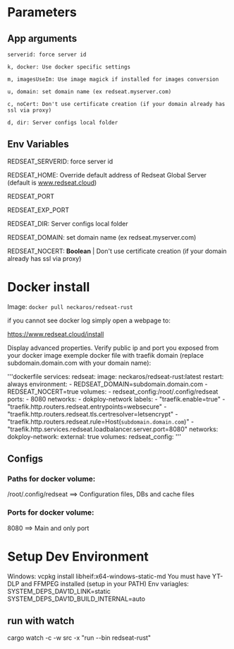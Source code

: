 
# Parameters
## App arguments

    serverid: force server id

    k, docker: Use docker specific settings

    m, imagesUseIm: Use image magick if installed for images conversion

    u, domain: set domain name (ex redseat.myserver.com)

    c, noCert: Don't use certificate creation (if your domain already has ssl via proxy)

    d, dir: Server configs local folder

## Env Variables
REDSEAT_SERVERID: force server id

REDSEAT_HOME: Override default address of Redseat Global Server (default is www.redseat.cloud)

REDSEAT_PORT

REDSEAT_EXP_PORT

REDSEAT_DIR: Server configs local folder

REDSEAT_DOMAIN: set domain name (ex redseat.myserver.com)

REDSEAT_NOCERT: **Boolean** | Don't use certificate creation (if your domain already has ssl via proxy)

# Docker install
Image: 
`docker pull neckaros/redseat-rust`

if you cannot see docker log simply open a webpage to:

https://www.redseat.cloud/install

Display advanced properties. Verify public ip and port you exposed from your docker image
exemple docker file with traefik domain (replace subdomain.domain.com with your domain name):

'''dockerfile
services:
  redseat:
    image: neckaros/redseat-rust:latest
    restart: always
    environment:
      - REDSEAT_DOMAIN=subdomain.domain.com
      - REDSEAT_NOCERT=true
    volumes:
      - redseat_config:/root/.config/redseat
    ports:
      - 8080
    networks:
      - dokploy-network
    labels:
      - "traefik.enable=true"
      - "traefik.http.routers.redseat.entrypoints=websecure"
      - "traefik.http.routers.redseat.tls.certresolver=letsencrypt"
      - "traefik.http.routers.redseat.rule=Host(`subdomain.domain.com`)"
      - "traefik.http.services.redseat.loadbalancer.server.port=8080"
networks:
  dokploy-network:
    external: true
volumes:
  redseat_config:
'''

## Configs

### Paths for docker volume:
/root/.config/redseat ==> Configuration files, DBs and cache files

### Ports for docker volume:
8080 ==> Main and only port



# Setup Dev Environment
Windows: vcpkg install libheif:x64-windows-static-md
You must have YT-DLP and FFMPEG installed (setup in your PATH)
Env variagles:
SYSTEM_DEPS_DAV1D_LINK=static
SYSTEM_DEPS_DAV1D_BUILD_INTERNAL=auto

## run with watch
cargo watch -c -w src -x "run --bin redseat-rust"

